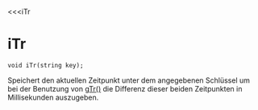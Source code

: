 ﻿<<<iTr

# iTr

```fnpreview
void iTr(string key);
```
Speichert den aktuellen Zeitpunkt unter dem angegebenen Schlüssel um bei der Benutzung von [gTr()](#) die Differenz dieser beiden Zeitpunkten in Millisekunden auszugeben.